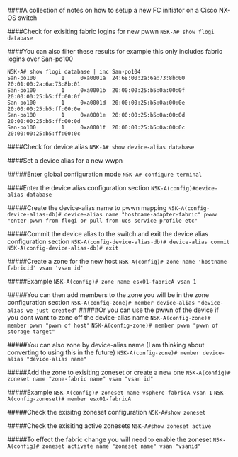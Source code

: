 ####A collection of notes on how to setup a new FC initiator on a Cisco NX-OS switch


####Check for exisiting fabric logins for new pwwn
`N5K-A# show flogi database`


####You can also filter these results for example this only includes fabric logins over San-po100


```
N5K-A# show flogi database | inc San-po104
San-po100        1     0xa0001a  24:68:00:2a:6a:73:8b:00 20:01:00:2a:6a:73:8b:01
San-po100        1     0xa0001b  20:00:00:25:b5:0a:00:0f 20:00:00:25:b5:ff:00:0f
San-po100        1     0xa0001d  20:00:00:25:b5:0a:00:0e 20:00:00:25:b5:ff:00:0e
San-po100        1     0xa0001e  20:00:00:25:b5:0a:00:0d 20:00:00:25:b5:ff:00:0d
San-po100        1     0xa0001f  20:00:00:25:b5:0a:00:0c 20:00:00:25:b5:ff:00:0c
```


####Check for device alias
`N5K-A# show device-alias database`

####Set a device alias for a new wwpn

#####Enter global configuration mode
`N5K-A# configure terminal`

####Enter the device alias configuration section
`N5K-A(config)#device-alias database`

#####Create the device-alias name to pwwn mapping
`N5K-A(config-device-alias-db)# device-alias name "hostname-adapter-fabric" pwww "enter pwwn from flogi or pull from ucs service profile etc"`

#####Commit the device alias to the switch and exit the device alias configuration section
`N5K-A(config-device-alias-db)# device-alias commit`
`N5K-A(config-device-alias-db)# exit`

#####Create a zone for the new host
`N5K-A(config)# zone name 'hostname-fabricid' vsan 'vsan id'`


#####Example
`N5K-A(config)# zone name esx01-fabricA vsan 1`

#####You can then add members to the zone you will be in the zone configuration section
`N5K-A(config-zone)# member device-alias "device-alias we just created"`
#####Or you can use the pwwn of the device if you dont want to zone off the device-alias name
`N5K-A(config-zone)# member pwwn "pwwn of host"`
`N5K-A(config-zone)# member pwwn "pwwn of storage target"`


#####You can also zone by device-alias name (I am thinking about converting to using this in the future)
`N5K-A(config-zone)# member device-alias "device-alias name"`

#####Add the zone to exisiting zoneset or create a new one
`N5K-A(config)# zoneset name "zone-fabric name" vsan "vsan id"`

#####Example
`N5K-A(config)# zoneset name vsphere-fabricA vsan 1`
`N5K-A(config-zoneset)# member esx01-fabricA`

#####Check the exisitng zoneset configuration
`N5K-A#show zoneset`

#####Check the exisiting active zonesets
`N5K-A#show zoneset active`

#####To effect the fabric change you will need to enable the zoneset
`N5K-A(config)# zoneset activate name "zoneset name" vsan "vsanid"`
